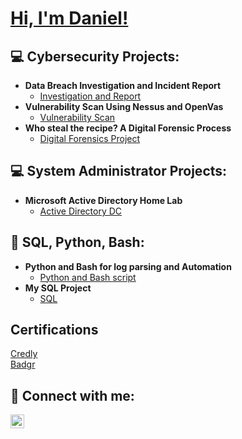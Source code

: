 <a href="https://www.linkedin.com/in/daniel-zhiyi-deng/" target="_blank"><h1>Hi, I'm Daniel!</h1></a>


<h2>💻 Cybersecurity Projects:</h2>

- <b>Data Breach Investigation and Incident Report</b>
  - [Investigation and Report](https://github.com/Danieldzy/Data-Breach-Discovery-and-Incident-Report-How-Penetration-Testing-Could-Have-Prevented-the-Incident)
- <b>Vulnerability Scan Using Nessus and OpenVas</b>
  - [Vulnerability Scan](https://github.com/Danieldzy/OpenVas-Nessus)
- <b>Who steal the recipe? A Digital Forensic Process </b>
  - [Digital Forensics Project](https://github.com/Danieldzy/Who-steal-the-recipe-A-Digital-Forensic-Process-)
 
<h2>💻 System Administrator Projects:</h2>

- <b>Microsoft Active Directory Home Lab</b>
  - [Active Directory DC](https://github.com/Danieldzy/Windows-Server-Active-Directory-management)

<h2>📜 SQL, Python, Bash:</h2>

- <b>Python and Bash for log parsing and Automation</b>
  - [Python and Bash script](https://github.com/Danieldzy/Python-parse-log-and-Bash-automation)
- <b>My SQL Project</b>
  - [SQL](https://github.com/Danieldzy/DanielProject)
    
<h2>Certifications</h2>
<a href="https://www.credly.com/users/zhiyi-deng" target="_blank" rel="noopener noreferrer">Credly</a><br>
<a href="https://badgr.com/public/collections/a978e4f9c4f5481283452eff109a42b8" target="_blank" rel="noopener noreferrer">Badgr</a>

<h2> 🤳 Connect with me:</h2>

<a href="https://www.linkedin.com/in/daniel-zhiyi-deng-65a0052b3/" target="_blank" rel="noopener noreferrer">
  <img alt="DanielDeng | LinkedIn" width="22px" src="https://cdn.jsdelivr.net/npm/simple-icons@v3/icons/linkedin.svg" />
</a>
